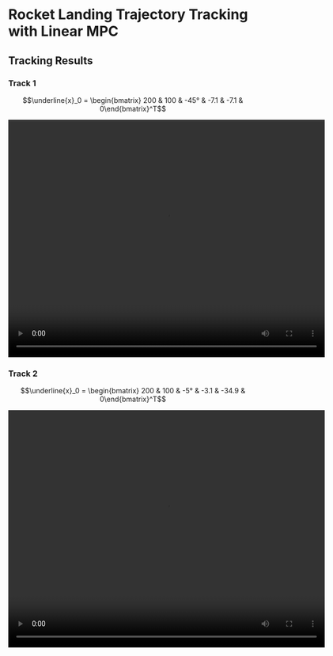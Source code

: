 # Rocket Landing Trajectory Tracking with Linear MPC

## Tracking Results
### Track 1
$$\underline{x}_0 = \begin{bmatrix} 200 & 100 & -45° & -7.1 & -7.1 & 0\end{bmatrix}^T$$

<video width="640" height="480" controls>
  <source src="https://github.com/Cylon-Garage/rocket-lander/blob/master/animation1.mp4?raw=true" type="video/mp4">
</video>

### Track 2
$$\underline{x}_0 = \begin{bmatrix} 200 & 100 & -5° & -3.1 & -34.9 & 0\end{bmatrix}^T$$

<video width="640" height="480" controls>
  <source src="https://github.com/Cylon-Garage/rocket-lander/blob/master/animation2.mp4?raw=true" type="video/mp4">
</video>
